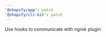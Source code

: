 ```yaml
---
'@shopify/app': patch
'@shopify/cli-kit': patch
---
```


Use hooks to communicate with ngrok plugin
